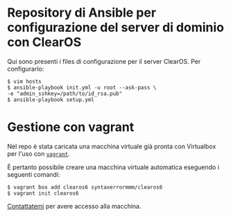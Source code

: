 # Repository di Ansible per configurazione del server di dominio con ClearOS #

Qui sono presenti i files di configurazione per il server ClearOS.
Per configurarlo:

    $ vim hosts
    $ ansible-playbook init.yml -u root --ask-pass \
	-e "admin_sshkey=/path/to/id_rsa.pub"
    $ ansible-playbook setup.yml 

# Gestione con vagrant #

Nel repo è stata caricata una macchina virtuale già pronta con Virtualbox per
l'uso con [`vagrant`](https://www.vagrantup.com/).

È pertanto possibile creare una macchina virtuale automatica eseguendo i
seguenti comandi:

    $ vagrant box add clearos6 syntaxerrormmm/clearos6
    $ vagrant init clearos6

[Contattatemi](mailto:syntaxerrormmm-AT-gmail.com) per avere accesso alla
macchina.
